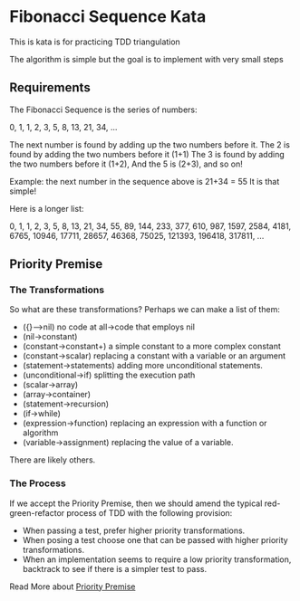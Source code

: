 # Fibonacci Sequence Kata

This is kata is for practicing TDD triangulation

The algorithm is simple but the goal is to implement with very small steps

## Requirements
The Fibonacci Sequence is the series of numbers:

0, 1, 1, 2, 3, 5, 8, 13, 21, 34, ...

The next number is found by adding up the two numbers before it.
The 2 is found by adding the two numbers before it (1+1)
The 3 is found by adding the two numbers before it (1+2),
And the 5 is (2+3),
and so on!

Example: the next number in the sequence above is 21+34 = 55
It is that simple!

Here is a longer list:

0, 1, 1, 2, 3, 5, 8, 13, 21, 34, 55, 89, 144, 233, 377, 610, 987, 1597, 2584, 4181, 6765, 10946, 17711, 28657, 46368, 75025, 121393, 196418, 317811, ...

## Priority Premise

### The Transformations

So what are these transformations? Perhaps we can make a list of them:

* ({}–>nil) no code at all->code that employs nil
* (nil->constant)
* (constant->constant+) a simple constant to a more complex constant
* (constant->scalar) replacing a constant with a variable or an argument
* (statement->statements) adding more unconditional statements.
* (unconditional->if) splitting the execution path
* (scalar->array)
* (array->container)
* (statement->recursion)
* (if->while)
* (expression->function) replacing an expression with a function or algorithm
* (variable->assignment) replacing the value of a variable.

There are likely others.

### The Process

If we accept the Priority Premise, then we should amend the typical red-green-refactor process of TDD with the following provision:

* When passing a test, prefer higher priority transformations.
* When posing a test choose one that can be passed with higher priority transformations.
* When an implementation seems to require a low priority transformation, backtrack to see if there is a simpler test to pass.

Read More about [Priority Premise](https://8thlight.com/blog/uncle-bob/2013/05/27/TheTransformationPriorityPremise.html
)
